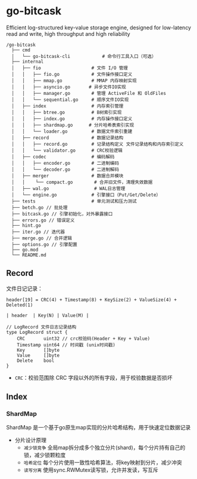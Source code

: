 # go-bitcask
Efficient log-structured key-value storage engine, designed for low-latency read and write, high throughput and high reliability

```
/go-bitcask
  ├── cmd
  │   └── go-bitcask-cli            # 命令行工具入口（可选）
  ├── internal
  │   ├── fio                   # 文件 I/O 管理
  │   │   ├── fio.go            # 文件操作接口定义
  │   │   ├── mmap.go           # MMAP 内存映射实现
  │   │   ├── asyncio.go       # 异步文件IO实现
  │   │   ├── manager.go        # 管理 ActiveFile 和 OldFiles
  │   │   └── sequential.go     # 顺序文件IO实现
  │   ├── index                 # 内存索引管理
  │   │   ├── btree.go          # B树索引实现
  │   │   ├── index.go          # 内存操作接口定义
  │   │   ├── shardmap.go      # 分片哈希表索引实现
  │   │   └── loader.go         # 数据文件索引重建
  │   ├── record                # 数据记录结构
  │   │   ├── record.go         # 记录结构定义 文件记录结构和内存索引定义
  │   │   └── validator.go      # CRC校验逻辑
  │   ├── codec                 # 编码解码
  │   │   ├── encoder.go        # 二进制编码
  │   │   └── decoder.go        # 二进制解码
  │   ├── merger                # 数据合并模块
  │   │    └── compact.go        # 合并旧文件，清理失效数据
  │   ├── wal.go                 # WAL日志管理
  │   └── engine.go             # 引擎接口（Put/Get/Delete）
  ├── tests                     # 单元测试和压力测试
  ├── betch.go // 批处理
  ├── bitcask.go // 引擎初始化，对外暴露接口
  ├── errors.go // 错误定义
  ├── hint.go
  ├── iter.go // 迭代器
  ├── merge.go // 合并逻辑
  ├── options.go // 引擎配置
  ├── go.mod
  └── README.md
```

## Record

文件日记记录：
```
header[19] = CRC(4) + Timestamp(8) + KeySize(2) + ValueSize(4) + Deleted(1)

| header  | Key(N) | Value(M) |

// LogRecord 文件日志记录结构
type LogRecord struct {
	CRC       uint32 // crc校验码(Header + Key + Value)
	Timestamp uint64 // 时间戳 (unix时间戳)
	Key       []byte
	Value     []byte
	Delete    bool
}
```

- `CRC`：校验范围除 CRC 字段以外的所有字段，用于校验数据是否损坏


## Index

### ShardMap

ShardMap 是一个基于go原生map实现的分片哈希结构，用于快速定位数据记录

- 分片设计原理
  - `减少锁竞争` 全局map拆分成多个独立分片(shard)，每个分片持有自己的锁，减少锁颗粒度
  - `哈希定位` 每个分片使用一致性哈希算法，将key映射到分片，减少冲突
  - `读写分离` 使用sync.RWMutex读写锁，允许并发读，写互斥

